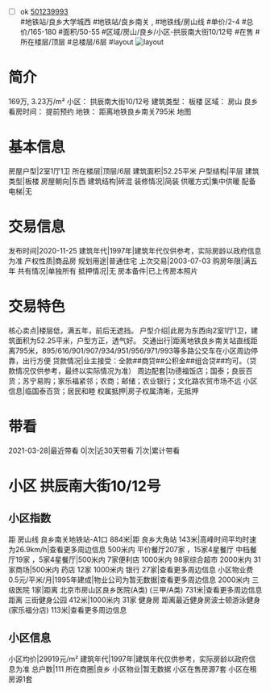 - [ ] ok [501239993](https://bj.5i5j.com/ershoufang/501239993.html)  
 #地铁站/良乡大学城西 #地铁站/良乡南关 ,  #地铁线/房山线
#单价/2-4 #总价/165-180 #面积/50-55   #区域/房山/良乡/小区-拱辰南大街10/12号 #在售 #所在楼层/顶层 #总楼层/6层 #layout 
![layout](http://image2a.5i5j.com/scm/HOUSE_CUSTOMER/4c7a7c92f22e42e48418a532f2a5017c.jpg_P5.jpg) 
# 简介 
 169万,  3.23万/m² 
小区： 拱辰南大街10/12号
建筑类型： 板楼
区域： 房山 良乡
看房时间： 提前预约
地铁： 距离地铁良乡南关795米 地图
# 基本信息 
 房屋户型|2室1厅1卫
所在楼层|顶层/6层
建筑面积|52.25平米
户型结构|平层
建筑类型|板楼
房屋朝向|东西
建筑结构|砖混
装修情况|简装
供暖方式|集中供暖
配备电梯|无
# 交易信息 
 发布时间|2020-11-25
建筑年代|1997年|建筑年代仅供参考，实际房龄以政府信息为准
产权性质|商品房
规划用途|普通住宅
上次交易|2003-07-03
购房年限|满五年
共有情况|单独所有
抵押情况|无
房本备件|已上传房本照片
# 交易特色 
 核心卖点|楼层低，满五年，前后无遮挡。
户型介绍|此房为东西向2室1厅1卫，建筑面积为52.25平米，户型方正，透气好。
交通出行|距离地铁良乡南关站直线距离795米，895/616/901/907/934/951/956/971/993等多路公交车在小区周边停靠，出行方便
贷款情况|业主接受：全款##商贷##公积金##组合贷##均可。（贷款情况仅供参考，最终以实际情况为准）
周边配套|功德福饭店；国泰；良辰百货；苏宁易购；家乐福紧邻；农商；邮储；农业银行；文化路农贸市场不远
小区信息|临国泰百货；居民和睦
权属抵押|房子权属清晰，无抵押
# 带看 
 2021-03-28|最近带看	 0|次|近30天带看	 7|次|累计带看
# 小区 拱辰南大街10/12号
## 小区指数 
 距 房山线 良乡南关地铁站-A1口 884米|距 良乡大角站 143米|高峰时间平均时速为26.9km/h|查看更多周边信息
500米内 平价餐厅207家 ，15家4星餐厅
中档餐厅19家 ，5家4星餐厅|500米内 7家便利店
1000米内 98家综合超市
2000米内 31家商场|500米内 药店 12家
1000米内 银行 27家|查看更多周边信息
小区物业费0.5元/平米/月|1995年建成|物业公司为暂无数据|查看更多周边信息
2000米内 三级医院 1家|距离 北京市房山区良乡医院(A类) (三甲/A类) 731米|查看更多周边信息
距离 三街健身公园 412米|1000米内 31家 健身房
距离最近健身房波士顿游泳健身(家乐福分店) 113米|查看更多周边信息
## 小区信息 
 小区均价|29919元/m²
建筑年代|1997年|建筑年代仅供参考，实际房龄以政府信息为准
总户数|111
所在商圈|良乡
小区物业|暂无数据
小区在售房源7套
小区在租房源1套
